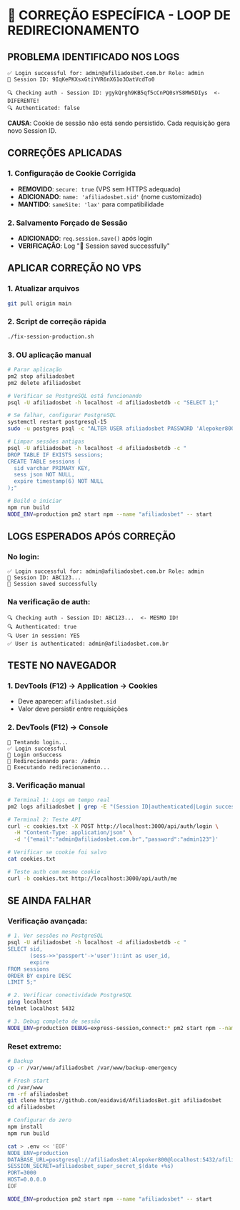 # 🔧 CORREÇÃO ESPECÍFICA - LOOP DE REDIRECIONAMENTO

## PROBLEMA IDENTIFICADO NOS LOGS
```
✅ Login successful for: admin@afiliadosbet.com.br Role: admin
🔑 Session ID: 9IqKePKXsxGtiYVR6nX61o3OatVcdTo0

🔍 Checking auth - Session ID: ygykQrgh9KB5qf5cCnPQ0sYS8MW5DIys  <- DIFERENTE!
🔍 Authenticated: false
```

**CAUSA**: Cookie de sessão não está sendo persistido. Cada requisição gera novo Session ID.

## CORREÇÕES APLICADAS

### 1. Configuração de Cookie Corrigida
- **REMOVIDO**: `secure: true` (VPS sem HTTPS adequado)
- **ADICIONADO**: `name: 'afiliadosbet.sid'` (nome customizado)
- **MANTIDO**: `sameSite: 'lax'` para compatibilidade

### 2. Salvamento Forçado de Sessão
- **ADICIONADO**: `req.session.save()` após login
- **VERIFICAÇÃO**: Log "💾 Session saved successfully"

## APLICAR CORREÇÃO NO VPS

### 1. Atualizar arquivos
```bash
git pull origin main
```

### 2. Script de correção rápida
```bash
./fix-session-production.sh
```

### 3. OU aplicação manual
```bash
# Parar aplicação
pm2 stop afiliadosbet
pm2 delete afiliadosbet

# Verificar se PostgreSQL está funcionando
psql -U afiliadosbet -h localhost -d afiliadosbetdb -c "SELECT 1;"

# Se falhar, configurar PostgreSQL
systemctl restart postgresql-15
sudo -u postgres psql -c "ALTER USER afiliadosbet PASSWORD 'Alepoker800';"

# Limpar sessões antigas
psql -U afiliadosbet -h localhost -d afiliadosbetdb -c "
DROP TABLE IF EXISTS sessions;
CREATE TABLE sessions (
  sid varchar PRIMARY KEY,
  sess json NOT NULL,
  expire timestamp(6) NOT NULL
);"

# Build e iniciar
npm run build
NODE_ENV=production pm2 start npm --name "afiliadosbet" -- start
```

## LOGS ESPERADOS APÓS CORREÇÃO

### No login:
```
✅ Login successful for: admin@afiliadosbet.com.br Role: admin
🔑 Session ID: ABC123...
💾 Session saved successfully
```

### Na verificação de auth:
```
🔍 Checking auth - Session ID: ABC123...  <- MESMO ID!
🔍 Authenticated: true
🔍 User in session: YES
✅ User is authenticated: admin@afiliadosbet.com.br
```

## TESTE NO NAVEGADOR

### 1. DevTools (F12) → Application → Cookies
- Deve aparecer: `afiliadosbet.sid` 
- Valor deve persistir entre requisições

### 2. DevTools (F12) → Console
```
🔐 Tentando login...
✅ Login successful
🎉 Login onSuccess
🔄 Redirecionando para: /admin
🚀 Executando redirecionamento...
```

### 3. Verificação manual
```bash
# Terminal 1: Logs em tempo real
pm2 logs afiliadosbet | grep -E "(Session ID|authenticated|Login successful)"

# Terminal 2: Teste API
curl -c cookies.txt -X POST http://localhost:3000/api/auth/login \
  -H "Content-Type: application/json" \
  -d '{"email":"admin@afiliadosbet.com.br","password":"admin123"}'

# Verificar se cookie foi salvo
cat cookies.txt

# Teste auth com mesmo cookie
curl -b cookies.txt http://localhost:3000/api/auth/me
```

## SE AINDA FALHAR

### Verificação avançada:
```bash
# 1. Ver sessões no PostgreSQL
psql -U afiliadosbet -h localhost -d afiliadosbetdb -c "
SELECT sid, 
       (sess->>'passport'->'user')::int as user_id,
       expire 
FROM sessions 
ORDER BY expire DESC 
LIMIT 5;"

# 2. Verificar conectividade PostgreSQL
ping localhost
telnet localhost 5432

# 3. Debug completo de sessão
NODE_ENV=production DEBUG=express-session,connect:* pm2 start npm --name "afiliadosbet" -- start
```

### Reset extremo:
```bash
# Backup
cp -r /var/www/afiliadosbet /var/www/backup-emergency

# Fresh start
cd /var/www
rm -rf afiliadosbet
git clone https://github.com/eaidavid/AfiliadosBet.git afiliadosbet
cd afiliadosbet

# Configurar do zero
npm install
npm run build

cat > .env << 'EOF'
NODE_ENV=production
DATABASE_URL=postgresql://afiliadosbet:Alepoker800@localhost:5432/afiliadosbetdb
SESSION_SECRET=afiliadosbet_super_secret_$(date +%s)
PORT=3000
HOST=0.0.0.0
EOF

NODE_ENV=production pm2 start npm --name "afiliadosbet" -- start
```